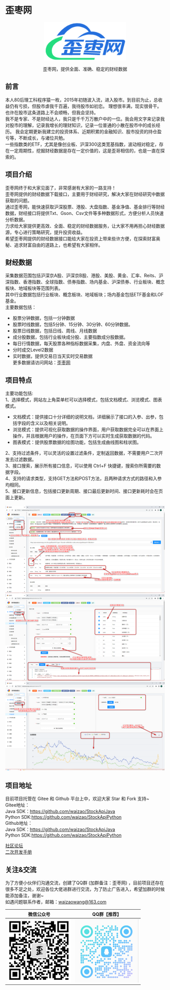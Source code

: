 # 歪枣网

<p align=center>
  <a href="http://www.waizaowang.com/">
    <img src="./doc/images/waizaowang.png" alt="财经数据接口" style="width:260px;height:120px">
  </a>
</p>

<p align=center>
   歪枣网，提供全面、准确、稳定的财经数据
</p>

##  前言
本人80后理工科程序猿一枚，2015年初随波入流，进入股市。到目前为止，总收益仍有亏损，但股市虐我千百遍，我待股市如初恋。
理想很丰满，现实很骨干。也许在股市这条道路上不会顺畅，但我会坚持。<br>
我不是专家、不是财经达人，我只是千千万万散户中的一位。我会用文字来记录我对股市的理解，记录我增长的理财知识，记录一位普通的小散在股市中的成长经历。
我会定期更新我建立的投资体系、近期积累的金融知识、股市投资的持仓盈亏等，不断成长，与诸位共勉。<br>
一些指数类的ETF，尤其是像创业板、沪深300这类宽基指数，波动相对稳定，存在一定周期性，挖掘财经数据是存在一定价值的，这是歪哥相信的，也是一直在探索的。<br>

## 项目介绍
歪枣网终于和大家见面了，非常感谢有大家的一路支持！<br>
歪枣网提供的财经数据下载接口，主要用于财经研究，解决大家在财经研究中数据获取的问题。<br>
通过歪枣网，能快速获取沪深股票、港股、大盘指数、基金净值、基金排行等财经数据，财经接口将提供Txt、Gson、Csv文件等多种数据形式，方便分析人员快速分析数据。<br>
力求给大家提供更高效、全面、稳定的财经数据服务，让大家不用再担心财经数据源，专心进行策略研究，提升投资收益。<br>
希望歪枣网提供的财经数据接口能给大家在投资上带来些许方便，在探索财富奥秘、追求财富自由的道路上，也希望有大家相伴。

## 财经数据
采集数据范围包括沪深京A股、沪深京B股、港股、美股、黄金、汇率、Reits、沪深指数、香港指数、全球指数、债券指数、场内基金、沪深债券、行业板块、概念板块、地域板块等范围列表。<br>
其中行业数据包括行业板块、概念板块、地域板块；场内基金包括ETF基金和LOF基金。<br>
主要数据包括：<br>
- 股票分钟数据，包括一分钟数据
- 股票时线数据，包括5分钟、15分钟、30分钟、60分钟数据。
- 股票日线数据，包括日线、周线、月线数据
- 成分股数据，包括行业板块成分股、主要指数成分股数据。
- 每日行情数据，每天股票各种指标数据采集，内盘、外盘、资金流向等
- 分时成交Level2数据
- 实时数据，提供交易日当天实时交易数据<br>
更多数据请访问网站：[歪枣网](http://www.waizaowang.com/)


## 项目特点
主要功能包括:<br>
1、选择模式，网站左上角菜单栏可以选择模式，包括文档模式、浏览模式、图表模式。
- 文档模式：提供接口十分详细的说明文档，详细展示了接口的入参、出参，包括字段的含义以及相关说明。
- 浏览模式：提供可视化获取数据的操作界面，用户获取数据完全可以在界面上操作，并且根据用户的操作，在页面下方可以实时生成获取数据的代码。
- 图表模式：提供股票数据的绘图功能，包括生成曲线图和柱状图。

2、支持过滤条件，可以灵活的设置过滤条件，定制返回数据，不需要用户二次开发去过滤数据。 <br>
3、接口搜索，展示所有接口信息，可以使用 Ctrl+F 快捷键，搜索你所需要的数据字段。<br>
4、支持的请求类型，支持GET方法和POST方法，且两种请求方式的路径和入参均相同。<br>
5、接口更新信息，包括接口更新周期、接口最后更新时间、接口更新耗时会在页面上更新。<br><br>
![image](./doc/images/apiOne.png)
![image](./doc/images/apiTwo.png)
![image](./doc/images/apiThree.png)


## 项目地址
目前项目托管在 Gitee 和 Github 平台上中，欢迎大家 Star 和 Fork 支持~ <br>
Gitee地址： <br>
Java SDK：https://github.com/waizao/StockApiJava <br>
Python SDK:https://github.com/waizao/StockApiPython <br>
Github地址： <br>
Java SDK：https://github.com/waizao/StockApiJava <br>
Python SDK:https://github.com/waizao/StockApiPython <br>

[社区论坛](http://bbs.waizaowang.com/) <br>
[二次开发手册](http://www.waizaowang.com/wiki/index.html#_%E4%BA%8C%E6%AC%A1%E5%BC%80%E5%8F%91)<br>

## 关注&交流
为了方便小伙伴们沟通交流，创建了QQ群 (加群备注：歪枣网) ，目前项目还存在很多不足之处，欢迎各位大佬进群进行交流，为了防止广告进入，希望加群的时候能添加备注，谢谢~<br>
如遇问题联系作者，邮箱：waizaowang@163.com <br>

|                                微信公众号                                 | QQ群【推荐】                                                          |
|:--------------------------------------------------------------------:|------------------------------------------------------------------|
| <img src="./doc/images/gongzhonghao.png" width="200" height="200" /> | <img src="./doc/images/qqgroup.png" width="200"  height="200" /> |






